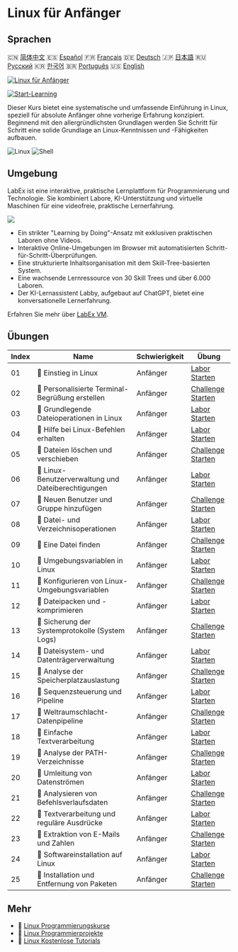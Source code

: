 # Linux für Anfänger

## Sprachen

🇨🇳 [简体中文](README_zh.md) 🇪🇸 [Español](README_es.md) 🇫🇷 [Français](README_fr.md) 🇩🇪 [Deutsch](README_de.md) 🇯🇵 [日本語](README_ja.md) 🇷🇺 [Русский](README_ru.md) 🇰🇷 [한국어](README_ko.md) 🇧🇷 [Português](README_pt.md) 🇺🇸 [English](README.md) 

[![Linux für Anfänger](https://cover-creator.labex.io/linux-for-noobs.png?lang=de)](https://labex.io/de/courses/linux-for-noobs)

[![Start-Learning](https://img.shields.io/badge/Start-Learning-whitesmoke?style=for-the-badge)](https://labex.io/de/courses/linux-for-noobs)

Dieser Kurs bietet eine systematische und umfassende Einführung in Linux, speziell für absolute Anfänger ohne vorherige Erfahrung konzipiert. Beginnend mit den allergründlichsten Grundlagen werden Sie Schritt für Schritt eine solide Grundlage an Linux-Kenntnissen und -Fähigkeiten aufbauen.

![Linux](https://img.shields.io/badge/Linux-whitesmoke?style=for-the-badge&logo=linux)
![Shell](https://img.shields.io/badge/Shell-whitesmoke?style=for-the-badge&logo=shell)


## Umgebung

LabEx ist eine interaktive, praktische Lernplattform für Programmierung und Technologie. Sie kombiniert Labore, KI-Unterstützung und virtuelle Maschinen für eine videofreie, praktische Lernerfahrung.

![](https://tutorial-screenshot.getvm.io/images/vm-1725247253.png)

- Ein strikter "Learning by Doing"-Ansatz mit exklusiven praktischen Laboren ohne Videos.
- Interaktive Online-Umgebungen im Browser mit automatisierten Schritt-für-Schritt-Überprüfungen.
- Eine strukturierte Inhaltsorganisation mit dem Skill-Tree-basierten System.
- Eine wachsende Lernressource von 30 Skill Trees und über 6.000 Laboren.
- Der KI-Lernassistent Labby, aufgebaut auf ChatGPT, bietet eine konversationelle Lernerfahrung.

Erfahren Sie mehr über [LabEx VM](https://support.labex.io/using-labex/virtual-machine).

## Übungen

|   Index | Name                                                | Schwierigkeit   | Übung                                                                                                                            |
|---------|-----------------------------------------------------|-----------------|----------------------------------------------------------------------------------------------------------------------------------|
|      01 | 📖 Einstieg in Linux                                | Anfänger        | <a target='_blank' href='https://labex.io/de/tutorials/linux-getting-started-with-linux-446315'>Labor Starten</a>                |
|      02 | 🎯 Personalisierte Terminal-Begrüßung erstellen     | Anfänger        | <a target='_blank' href='https://labex.io/de/tutorials/linux-create-personalized-terminal-greeting-446322'>Challenge Starten</a> |
|      03 | 📖 Grundlegende Dateioperationen in Linux           | Anfänger        | <a target='_blank' href='https://labex.io/de/tutorials/linux-basic-file-operations-in-linux-18001'>Labor Starten</a>             |
|      04 | 📖 Hilfe bei Linux-Befehlen erhalten                | Anfänger        | <a target='_blank' href='https://labex.io/de/tutorials/linux-get-help-on-linux-commands-18000'>Labor Starten</a>                 |
|      05 | 🎯 Dateien löschen und verschieben                  | Anfänger        | <a target='_blank' href='https://labex.io/de/tutorials/linux-delete-and-move-files-7777'>Challenge Starten</a>                   |
|      06 | 📖 Linux-Benutzerverwaltung und Dateiberechtigungen | Anfänger        | <a target='_blank' href='https://labex.io/de/tutorials/linux-linux-user-group-and-file-permissions-18002'>Labor Starten</a>      |
|      07 | 🎯 Neuen Benutzer und Gruppe hinzufügen             | Anfänger        | <a target='_blank' href='https://labex.io/de/tutorials/linux-add-new-user-and-group-17987'>Challenge Starten</a>                 |
|      08 | 📖 Datei- und Verzeichnisoperationen                | Anfänger        | <a target='_blank' href='https://labex.io/de/tutorials/linux-file-and-directory-operations-17997'>Labor Starten</a>              |
|      09 | 🎯 Eine Datei finden                                | Anfänger        | <a target='_blank' href='https://labex.io/de/tutorials/linux-find-a-file-17993'>Challenge Starten</a>                            |
|      10 | 📖 Umgebungsvariablen in Linux                      | Anfänger        | <a target='_blank' href='https://labex.io/de/tutorials/linux-environment-variables-in-linux-385274'>Labor Starten</a>            |
|      11 | 🎯 Konfigurieren von Linux-Umgebungsvariablen       | Anfänger        | <a target='_blank' href='https://labex.io/de/tutorials/linux-configure-linux-environment-variables-437861'>Challenge Starten</a> |
|      12 | 📖 Dateipacken und -komprimieren                    | Anfänger        | <a target='_blank' href='https://labex.io/de/tutorials/linux-file-packaging-and-compression-385413'>Labor Starten</a>            |
|      13 | 🎯 Sicherung der Systemprotokolle (System Logs)     | Anfänger        | <a target='_blank' href='https://labex.io/de/tutorials/linux-backup-system-log-17989'>Challenge Starten</a>                      |
|      14 | 📖 Dateisystem- und Datenträgerverwaltung           | Anfänger        | <a target='_blank' href='https://labex.io/de/tutorials/linux-file-system-and-disk-management-17999'>Labor Starten</a>            |
|      15 | 🎯 Analyse der Speicherplatzauslastung              | Anfänger        | <a target='_blank' href='https://labex.io/de/tutorials/linux-analyzing-disk-usage-7775'>Challenge Starten</a>                    |
|      16 | 📖 Sequenzsteuerung und Pipeline                    | Anfänger        | <a target='_blank' href='https://labex.io/de/tutorials/linux-sequence-control-and-pipeline-17994'>Labor Starten</a>              |
|      17 | 🎯 Weltraumschlacht-Datenpipeline                   | Anfänger        | <a target='_blank' href='https://labex.io/de/tutorials/linux-space-battle-data-pipeline-385343'>Challenge Starten</a>            |
|      18 | 📖 Einfache Textverarbeitung                        | Anfänger        | <a target='_blank' href='https://labex.io/de/tutorials/linux-simple-text-processing-18004'>Labor Starten</a>                     |
|      19 | 🎯 Analyse der PATH-Verzeichnisse                   | Anfänger        | <a target='_blank' href='https://labex.io/de/tutorials/linux-analyzing-path-directories-385344'>Challenge Starten</a>            |
|      20 | 📖 Umleitung von Datenströmen                       | Anfänger        | <a target='_blank' href='https://labex.io/de/tutorials/linux-data-stream-redirection-17995'>Labor Starten</a>                    |
|      21 | 🎯 Analysieren von Befehlsverlaufsdaten             | Anfänger        | <a target='_blank' href='https://labex.io/de/tutorials/linux-analyze-historical-commands-17988'>Challenge Starten</a>            |
|      22 | 📖 Textverarbeitung und reguläre Ausdrücke          | Anfänger        | <a target='_blank' href='https://labex.io/de/tutorials/linux-text-processing-and-regular-expressions-18003'>Labor Starten</a>    |
|      23 | 🎯 Extraktion von E-Mails und Zahlen                | Anfänger        | <a target='_blank' href='https://labex.io/de/tutorials/linux-extracting-mails-and-numbers-17991'>Challenge Starten</a>           |
|      24 | 📖 Softwareinstallation auf Linux                   | Anfänger        | <a target='_blank' href='https://labex.io/de/tutorials/linux-software-installation-on-linux-18005'>Labor Starten</a>             |
|      25 | 🎯 Installation und Entfernung von Paketen          | Anfänger        | <a target='_blank' href='https://labex.io/de/tutorials/linux-installing-and-removing-packages-385380'>Challenge Starten</a>      |

## Mehr

- 🔗 [Linux Programmierungskurse](https://github.com/labex-labs/awesome-programming-courses)
- 🔗 [Linux Programmierprojekte](https://github.com/labex-labs/awesome-programming-projects)
- 🔗 [Linux Kostenlose Tutorials](https://github.com/labex-labs/linux-free-tutorials)


